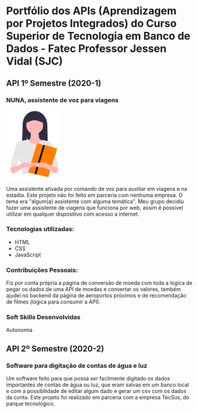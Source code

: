 # Portfólio dos APIs (Aprendizagem por Projetos Integrados) do Curso Superior de Tecnologia em Banco de Dados - Fatec Professor Jessen Vidal (SJC)

## API 1º Semestre (2020-1)

### NUNA, assistente de voz para viagens
<p><img src="assets/nuna.png" width="150"></p>

Uma assistente ativada por comando de voz para auxiliar em viagens e na estadia.
Este projeto não foi feito em parceria com nenhuma empresa. O tema era "algum(a) assistente com alguma temática".
Meu grupo decidiu fazer uma assistente de viagens que funciona por web, assim é possivel utilizar em qualquer dispositivo
com acesso a internet.

### Tecnologias utilizadas:
- HTML
- CSS
- JavaScript

### Contribuições Pessoais:
Fiz por conta própria a página de conversão de moeda com toda a lógica de pegar os dados de uma API de moedas e convertar os valores, também
ajudei no backend da página de aeroportos próximos e de recomendação de filmes (lógica para consumir a API).

### Soft Skills Desenvolvidas
Autonomia

## API 2º Semestre (2020-2)

### Software para digitação de contas de água e luz

Um software feito para que possa ser facilmente digitado os dados importantes de contas de água ou luz, que eram salvas em um banco local 
e com a possibilidade de editar algum dado e gerar um csv com os dados da conta. Este projeto foi realizado em parceria com a empresa TecSus,
do parque tecnológico.
